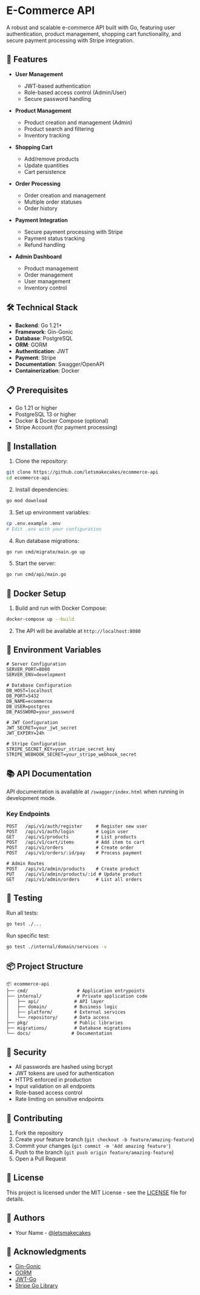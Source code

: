 # E-Commerce API

A robust and scalable e-commerce API built with Go, featuring user authentication, product management, shopping cart functionality, and secure payment processing with Stripe integration.

## 🚀 Features

- **User Management**
    - JWT-based authentication
    - Role-based access control (Admin/User)
    - Secure password handling

- **Product Management**
    - Product creation and management (Admin)
    - Product search and filtering
    - Inventory tracking

- **Shopping Cart**
    - Add/remove products
    - Update quantities
    - Cart persistence

- **Order Processing**
    - Order creation and management
    - Multiple order statuses
    - Order history

- **Payment Integration**
    - Secure payment processing with Stripe
    - Payment status tracking
    - Refund handling

- **Admin Dashboard**
    - Product management
    - Order management
    - User management
    - Inventory control

## 🛠️ Technical Stack

- **Backend**: Go 1.21+
- **Framework**: Gin-Gonic
- **Database**: PostgreSQL
- **ORM**: GORM
- **Authentication**: JWT
- **Payment**: Stripe
- **Documentation**: Swagger/OpenAPI
- **Containerization**: Docker

## 📋 Prerequisites

- Go 1.21 or higher
- PostgreSQL 13 or higher
- Docker & Docker Compose (optional)
- Stripe Account (for payment processing)

## 🔧 Installation

1. Clone the repository:
```bash
git clone https://github.com/letsmakecakes/ecommerce-api
cd ecommerce-api
```

2. Install dependencies:
```bash
go mod download
```

3. Set up environment variables:
```bash
cp .env.example .env
# Edit .env with your configuration
```

4. Run database migrations:
```bash
go run cmd/migrate/main.go up
```

5. Start the server:
```bash
go run cmd/api/main.go
```

## 🐳 Docker Setup

1. Build and run with Docker Compose:
```bash
docker-compose up --build
```

2. The API will be available at `http://localhost:8080`

## 🔑 Environment Variables

```env
# Server Configuration
SERVER_PORT=8080
SERVER_ENV=development

# Database Configuration
DB_HOST=localhost
DB_PORT=5432
DB_NAME=ecommerce
DB_USER=postgres
DB_PASSWORD=your_password

# JWT Configuration
JWT_SECRET=your_jwt_secret
JWT_EXPIRY=24h

# Stripe Configuration
STRIPE_SECRET_KEY=your_stripe_secret_key
STRIPE_WEBHOOK_SECRET=your_stripe_webhook_secret
```

## 📚 API Documentation

API documentation is available at `/swagger/index.html` when running in development mode.

### Key Endpoints

```
POST   /api/v1/auth/register     # Register new user
POST   /api/v1/auth/login        # Login user
GET    /api/v1/products          # List products
POST   /api/v1/cart/items        # Add item to cart
POST   /api/v1/orders            # Create order
POST   /api/v1/orders/:id/pay    # Process payment

# Admin Routes
POST   /api/v1/admin/products    # Create product
PUT    /api/v1/admin/products/:id # Update product
GET    /api/v1/admin/orders      # List all orders
```

## 🧪 Testing

Run all tests:
```bash
go test ./...
```

Run specific test:
```bash
go test ./internal/domain/services -v
```

## 📦 Project Structure

```
📦 ecommerce-api
├── cmd/                  # Application entrypoints
├── internal/             # Private application code
│   ├── api/             # API layer
│   ├── domain/          # Business logic
│   ├── platform/        # External services
│   └── repository/      # Data access
├── pkg/                 # Public libraries
├── migrations/          # Database migrations
└── docs/               # Documentation
```

## 🔐 Security

- All passwords are hashed using bcrypt
- JWT tokens are used for authentication
- HTTPS enforced in production
- Input validation on all endpoints
- Role-based access control
- Rate limiting on sensitive endpoints

## 🤝 Contributing

1. Fork the repository
2. Create your feature branch (`git checkout -b feature/amazing-feature`)
3. Commit your changes (`git commit -m 'Add amazing feature'`)
4. Push to the branch (`git push origin feature/amazing-feature`)
5. Open a Pull Request

## 📝 License

This project is licensed under the MIT License - see the [LICENSE](LICENSE) file for details.

## 👥 Authors

- Your Name - [@letsmakecakes](https://github.com/letsmakecakes)

## 🙏 Acknowledgments

- [Gin-Gonic](https://github.com/gin-gonic/gin)
- [GORM](https://gorm.io)
- [JWT-Go](https://github.com/golang-jwt/jwt)
- [Stripe Go Library](https://github.com/stripe/stripe-go)